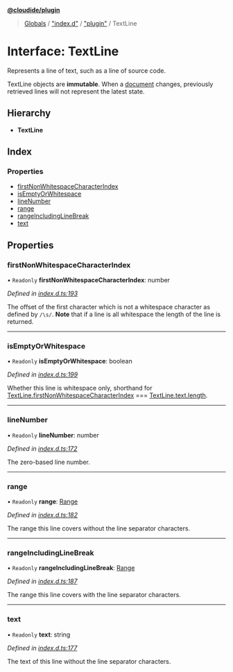 **[@cloudide/plugin](../README.md)**

> [Globals](../README.md) / ["index.d"](../modules/_index_d_.md) / ["plugin"](../modules/_index_d_._plugin_.md) / TextLine

# Interface: TextLine

Represents a line of text, such as a line of source code.

TextLine objects are __immutable__. When a [document](#TextDocument) changes,
previously retrieved lines will not represent the latest state.

## Hierarchy

* **TextLine**

## Index

### Properties

* [firstNonWhitespaceCharacterIndex](_index_d_._plugin_.textline.md#firstnonwhitespacecharacterindex)
* [isEmptyOrWhitespace](_index_d_._plugin_.textline.md#isemptyorwhitespace)
* [lineNumber](_index_d_._plugin_.textline.md#linenumber)
* [range](_index_d_._plugin_.textline.md#range)
* [rangeIncludingLineBreak](_index_d_._plugin_.textline.md#rangeincludinglinebreak)
* [text](_index_d_._plugin_.textline.md#text)

## Properties

### firstNonWhitespaceCharacterIndex

• `Readonly` **firstNonWhitespaceCharacterIndex**: number

*Defined in [index.d.ts:193](https://github.com/shuyaqian/cloudide-plugin-api/blob/57a3a2a/index.d.ts#L193)*

The offset of the first character which is not a whitespace character as defined
by `/\s/`. **Note** that if a line is all whitespace the length of the line is returned.

___

### isEmptyOrWhitespace

• `Readonly` **isEmptyOrWhitespace**: boolean

*Defined in [index.d.ts:199](https://github.com/shuyaqian/cloudide-plugin-api/blob/57a3a2a/index.d.ts#L199)*

Whether this line is whitespace only, shorthand
for [TextLine.firstNonWhitespaceCharacterIndex](#TextLine.firstNonWhitespaceCharacterIndex) === [TextLine.text.length](#TextLine.text).

___

### lineNumber

• `Readonly` **lineNumber**: number

*Defined in [index.d.ts:172](https://github.com/shuyaqian/cloudide-plugin-api/blob/57a3a2a/index.d.ts#L172)*

The zero-based line number.

___

### range

• `Readonly` **range**: [Range](../classes/_index_d_._plugin_.range.md)

*Defined in [index.d.ts:182](https://github.com/shuyaqian/cloudide-plugin-api/blob/57a3a2a/index.d.ts#L182)*

The range this line covers without the line separator characters.

___

### rangeIncludingLineBreak

• `Readonly` **rangeIncludingLineBreak**: [Range](../classes/_index_d_._plugin_.range.md)

*Defined in [index.d.ts:187](https://github.com/shuyaqian/cloudide-plugin-api/blob/57a3a2a/index.d.ts#L187)*

The range this line covers with the line separator characters.

___

### text

• `Readonly` **text**: string

*Defined in [index.d.ts:177](https://github.com/shuyaqian/cloudide-plugin-api/blob/57a3a2a/index.d.ts#L177)*

The text of this line without the line separator characters.
